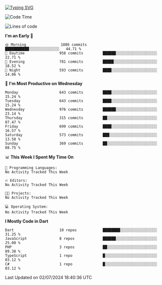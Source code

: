 
<a href="https://git.io/typing-svg"><img src="https://readme-typing-svg.demolab.com?font=Source+Code+Pro&pause=1000&random=false&width=435&lines=Hey+%F0%9F%A5%B6+iam+Yaskraz" alt="Typing SVG" /></a>
<!--START_SECTION:waka-->
![Code Time](http://img.shields.io/badge/Code%20Time-270%20hrs%2045%20mins-blue)

![Lines of code](https://img.shields.io/badge/From%20Hello%20World%20I%27ve%20Written-1.8%20million%20lines%20of%20code-blue)

**I'm an Early 🐤** 

```text
🌞 Morning                1886 commits        ███████████░░░░░░░░░░░░░░   44.71 % 
🌆 Daytime                958 commits         ██████░░░░░░░░░░░░░░░░░░░   22.71 % 
🌃 Evening                781 commits         █████░░░░░░░░░░░░░░░░░░░░   18.52 % 
🌙 Night                  593 commits         ████░░░░░░░░░░░░░░░░░░░░░   14.06 % 
```
📅 **I'm Most Productive on Wednesday** 

```text
Monday                   643 commits         ████░░░░░░░░░░░░░░░░░░░░░   15.24 % 
Tuesday                  643 commits         ████░░░░░░░░░░░░░░░░░░░░░   15.24 % 
Wednesday                976 commits         ██████░░░░░░░░░░░░░░░░░░░   23.14 % 
Thursday                 315 commits         ██░░░░░░░░░░░░░░░░░░░░░░░   07.47 % 
Friday                   699 commits         ████░░░░░░░░░░░░░░░░░░░░░   16.57 % 
Saturday                 573 commits         ███░░░░░░░░░░░░░░░░░░░░░░   13.58 % 
Sunday                   369 commits         ██░░░░░░░░░░░░░░░░░░░░░░░   08.75 % 
```


📊 **This Week I Spent My Time On** 

```text
💬 Programming Languages: 
No Activity Tracked This Week

🔥 Editors: 
No Activity Tracked This Week

🐱‍💻 Projects: 
No Activity Tracked This Week

💻 Operating System: 
No Activity Tracked This Week
```

**I Mostly Code in Dart** 

```text
Dart                     10 repos            ████████░░░░░░░░░░░░░░░░░   31.25 % 
JavaScript               8 repos             ██████░░░░░░░░░░░░░░░░░░░   25.00 % 
PHP                      3 repos             ██░░░░░░░░░░░░░░░░░░░░░░░   09.38 % 
TypeScript               1 repo              █░░░░░░░░░░░░░░░░░░░░░░░░   03.12 % 
C#                       1 repo              █░░░░░░░░░░░░░░░░░░░░░░░░   03.12 % 
```




 Last Updated on 02/07/2024 18:40:36 UTC
<!--END_SECTION:waka-->
